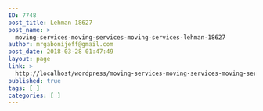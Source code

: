 ```yaml
---
ID: 7748
post_title: Lehman 18627
post_name: >
  moving-services-moving-services-moving-services-lehman-18627
author: mrgabonijeff@gmail.com
post_date: 2018-03-28 01:47:49
layout: page
link: >
  http://localhost/wordpress/moving-services-moving-services-moving-services-lehman-18627/
published: true
tags: [ ]
categories: [ ]
---
```

